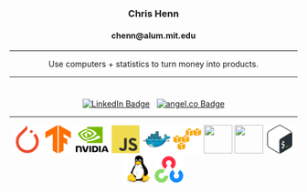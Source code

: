 <h3 align="center">Chris Henn</h3>
<h4 align="center">chenn@alum.mit.edu</h4>

---

<div align="center">
  <div>
    Use computers + statistics to turn money into products.
  </div>
</div>

---

<div style="height: 24px;"></div>

<div id="badges" style="display: flex; justify-content: center; gap: 12px;">
  <div id="badge0">
    <a href="https://www.linkedin.com/in/christianhenn1000/">
      <img
        src="https://img.shields.io/badge/LinkedIn-blue?style=flat-square&logo=linkedin&logoColor=white"
        alt="LinkedIn Badge"
      />
    </a>
  </div>
  <div id="badge1">
    <a href="https://wellfound.com/u/christian-henn">
      <img
        src="https://img.shields.io/badge/wellfound.com-green?style=flat-square&logo=angellist&logoColor=white"
        alt="angel.co Badge"
      />
    </a>
  </div>
</div>

---

<div align="center"> 
<img src="https://raw.githubusercontent.com/devicons/devicon/1119b9f84c0290e0f0b38982099a2bd027a48bf1/icons/pytorch/pytorch-original.svg" width="50" height="50"/> 
<img src="https://raw.githubusercontent.com/devicons/devicon/1119b9f84c0290e0f0b38982099a2bd027a48bf1/icons/tensorflow/tensorflow-original.svg" width="50" height="50"/> 
<img src="https://github.com/chrishenn/chrishenn/blob/main/doc/images/cuda2.png?raw=true" width="60" height="50"/> 
<img src="https://raw.githubusercontent.com/devicons/devicon/1119b9f84c0290e0f0b38982099a2bd027a48bf1/icons/javascript/javascript-original.svg" width="50" height="50"/> 
<img src="https://raw.githubusercontent.com/devicons/devicon/1119b9f84c0290e0f0b38982099a2bd027a48bf1/icons/docker/docker-original.svg" width="50" height="50"/> 
<img src="https://raw.githubusercontent.com/devicons/devicon/1119b9f84c0290e0f0b38982099a2bd027a48bf1/icons/amazonwebservices/amazonwebservices-original.svg" width="50" height="50"/> 
<img src="https://cdn.jsdelivr.net/gh/devicons/devicon/icons/c/c-original.svg" width="50" height="50"/>
<img src="https://cdn.jsdelivr.net/gh/devicons/devicon/icons/cplusplus/cplusplus-original.svg" width="50" height="50"/>    
<img src="https://raw.githubusercontent.com/devicons/devicon/1119b9f84c0290e0f0b38982099a2bd027a48bf1/icons/bash/bash-original.svg" width="50" height="50"/> 
<img src="https://raw.githubusercontent.com/devicons/devicon/1119b9f84c0290e0f0b38982099a2bd027a48bf1/icons/linux/linux-original.svg" width="50" height="50"/> 
<img src="https://raw.githubusercontent.com/devicons/devicon/1119b9f84c0290e0f0b38982099a2bd027a48bf1/icons/opencv/opencv-original.svg" width="50" height="50"/>          
</div>
